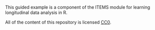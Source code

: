 This guided example is a component of the ITEMS module for learning longitudinal data analysis in R.

All of the content of this repository is licensed 
[CC0](https://creativecommons.org/publicdomain/zero/1.0/).
